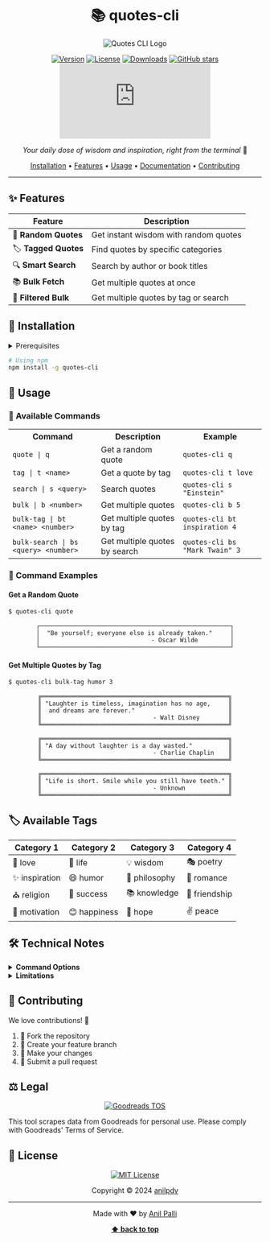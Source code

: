 <div align="center">

# 📚 quotes-cli

![Quotes CLI Logo](https://img.shields.io/badge/📖-Quotes%20CLI-blue?style=for-the-badge)

[![Version](https://img.shields.io/npm/v/quotes-cli.svg?style=flat-square)](https://www.npmjs.com/package/quotes-cli)
[![License](https://img.shields.io/npm/l/quotes-cli.svg?style=flat-square)](https://github.com/yourusername/quotes-cli/blob/master/LICENSE)
[![Downloads](https://img.shields.io/npm/dt/quotes-cli.svg?style=flat-square)](https://www.npmjs.com/package/quotes-cli)
[![GitHub stars](https://img.shields.io/github/stars/yourusername/quotes-cli?style=flat-square)](https://github.com/yourusername/quotes-cli/stargazers)
[![Made with Node.js](https://img.shields.io/badge/Node.js->=14-green?style=flat-square&logo=node.js)](https://nodejs.org)

_Your daily dose of wisdom and inspiration, right from the terminal_ 🌟

[Installation](#-installation) • [Features](#-features) • [Usage](#-usage) • [Documentation](#-documentation) • [Contributing](#-contributing)

---

</div>

## ✨ Features

<div align="center">

| Feature              | Description                           |
| -------------------- | ------------------------------------- |
| 🎲 **Random Quotes** | Get instant wisdom with random quotes |
| 🏷️ **Tagged Quotes** | Find quotes by specific categories    |
| 🔍 **Smart Search**  | Search by author or book titles       |
| 📚 **Bulk Fetch**    | Get multiple quotes at once           |
| 🎯 **Filtered Bulk** | Get multiple quotes by tag or search  |

</div>

## 🚀 Installation

<details>
<summary>Prerequisites</summary>

- Node.js installed on your system
- npm or yarn package manager
- Active internet connection
</details>

```bash
# Using npm
npm install -g quotes-cli
```

## 📖 Usage

### 🎯 Available Commands

<table>
<tr>
<th>Command</th>
<th>Description</th>
<th>Example</th>
</tr>
<tr>
<td><code>quote | q</code></td>
<td>Get a random quote</td>
<td><code>quotes-cli q</code></td>
</tr>
<tr>
<td><code>tag | t &lt;name&gt;</code></td>
<td>Get a quote by tag</td>
<td><code>quotes-cli t love</code></td>
</tr>
<tr>
<td><code>search | s &lt;query&gt;</code></td>
<td>Search quotes</td>
<td><code>quotes-cli s "Einstein"</code></td>
</tr>
<tr>
<td><code>bulk | b &lt;number&gt;</code></td>
<td>Get multiple quotes</td>
<td><code>quotes-cli b 5</code></td>
</tr>
<tr>
<td><code>bulk-tag | bt &lt;name&gt; &lt;number&gt;</code></td>
<td>Get multiple quotes by tag</td>
<td><code>quotes-cli bt inspiration 4</code></td>
</tr>
<tr>
<td><code>bulk-search | bs &lt;query&gt; &lt;number&gt;</code></td>
<td>Get multiple quotes by search</td>
<td><code>quotes-cli bs "Mark Twain" 3</code></td>
</tr>
</table>

### 💫 Command Examples

#### Get a Random Quote

```bash
$ quotes-cli quote
```

<div align="center">

```
┌─────────────────────────────────────────────────────┐
│  "Be yourself; everyone else is already taken."     │
│                               - Oscar Wilde         │
└─────────────────────────────────────────────────────┘
```

</div>

#### Get Multiple Quotes by Tag

```bash
$ quotes-cli bulk-tag humor 3
```

<div align="center">

```
╔════════════════════════════════════════════════════╗
║ "Laughter is timeless, imagination has no age,     ║
║  and dreams are forever."                          ║
║                               - Walt Disney        ║
╚════════════════════════════════════════════════════╝

╔════════════════════════════════════════════════════╗
║ "A day without laughter is a day wasted."          ║
║                               - Charlie Chaplin    ║
╚════════════════════════════════════════════════════╝

╔════════════════════════════════════════════════════╗
║ "Life is short. Smile while you still have teeth." ║
║                               - Unknown            ║
╚════════════════════════════════════════════════════╝
```

</div>

## 🏷️ Available Tags

<div align="center">

| Category 1     | Category 2   | Category 3    | Category 4    |
| -------------- | ------------ | ------------- | ------------- |
| 💝 love        | 🌟 life      | 💡 wisdom     | 🎭 poetry     |
| ✨ inspiration | 😄 humor     | 🤔 philosophy | 💑 romance    |
| ⛪ religion    | 🎯 success   | 📚 knowledge  | 🤝 friendship |
| 🎨 motivation  | 😊 happiness | 🌈 hope       | ✌️ peace      |

</div>

## 🛠️ Technical Notes

<details>
<summary><b>Command Options</b></summary>

```bash
Usage: quotes-cli [options] [command]

Options:
  -V, --version              output the version number
  -h, --help                 output usage information

Commands:
  quote | q                  Get a random quote
  tag | t <name>             Get a random quote from a tag
  search | s <query>         Get a random quote from an author or book
  bulk | b <number>          Get multiple random quotes (max 10)
  bulk-tag | bt <name> <number>
                            Get multiple quotes from a tag (max 10)
  bulk-search | bs <query> <number>
                            Get multiple quotes from a search query (max 10)
```

</details>

<details>
<summary><b>Limitations</b></summary>

- Maximum 10 quotes per bulk request (applies to bulk, bulk-tag, and bulk-search)
- Requires active internet connection
- Real-time Goodreads scraping
- Random page selection for variety
</details>

## 👥 Contributing

We love contributions! 💝

1. 🍴 Fork the repository
2. 🌿 Create your feature branch
3. 💫 Make your changes
4. 🚀 Submit a pull request

## ⚖️ Legal

<div align="center">

[![Goodreads TOS](https://img.shields.io/badge/Goodreads-Terms%20of%20Service-lightgrey?style=flat-square)](https://www.goodreads.com/terms)

</div>

This tool scrapes data from Goodreads for personal use. Please comply with Goodreads' Terms of Service.

## 📜 License

<div align="center">

[![MIT License](https://img.shields.io/badge/License-MIT-blue.svg?style=for-the-badge)](LICENSE)

Copyright © 2024 [anilpdv](https://github.com/anilpdv)

</div>

---

<div align="center">

Made with ❤️ by [Anil Palli](https://github.com/anilpdv)

**[⬆ back to top](#-quotes-cli)**

</div>

